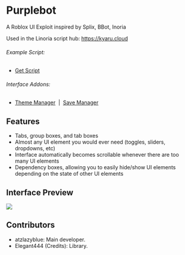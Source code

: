 # Purplebot
A Roblox UI Exploit inspired by Splix, BBot, Inoria

Used in the Linoria script hub: https://kyaru.cloud

###### Example Script: 
* [Get Script](Example.lua)

###### Interface Addons:
* [Theme Manager](addons/ThemeManager.lua)&nbsp;&nbsp;|&nbsp;&nbsp;[Save Manager](addons/SaveManager.lua) 

## Features
- Tabs, group boxes, and tab boxes
- Almost any UI element you would ever need (toggles, sliders, dropdowns, etc)
- Interface automatically becomes scrollable whenever there are too many UI elements
- Dependency boxes, allowing you to easily hide/show UI elements depending on the state of other UI elements

## Interface Preview
<img src="https://i.imgur.com/wb6q98H.jpeg" />

## Contributors
- atzlazyblue: Main developer.
- Elegant444 (Credits): Library.